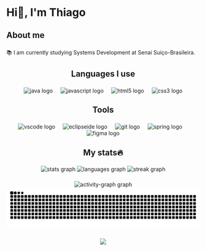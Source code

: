 <h1 align="left">Hi👋, I'm Thiago</h1>

###

<h2 align="left">About me</h2>

###

<p align="left">📚 I am currently studying Systems Development at Senai Suiço-Brasileira.</p>

###

<h2 align="center">Languages I use</h2>

###

<div align="center">
  <img src="https://cdn.jsdelivr.net/gh/devicons/devicon/icons/java/java-original.svg" height="40" alt="java logo"  />
  <img width="12" />
  <img src="https://cdn.jsdelivr.net/gh/devicons/devicon/icons/javascript/javascript-plain.svg" height="40" alt="javascript logo"  />
  <img width="12" />
  <img src="https://cdn.jsdelivr.net/gh/devicons/devicon/icons/html5/html5-original.svg" height="40" alt="html5 logo"  />
  <img width="12" />
  <img src="https://cdn.jsdelivr.net/gh/devicons/devicon/icons/css3/css3-original.svg" height="40" alt="css3 logo"  />
</div>

###

<h2 align="center">Tools</h2>

###

<div align="center">
  <img src="https://cdn.jsdelivr.net/gh/devicons/devicon/icons/vscode/vscode-original.svg" height="40" alt="vscode logo"  />
  <img width="12" />
  <img src="https://skillicons.dev/icons?i=eclipse" height="40" alt="eclipseide logo"  />
  <img width="12" />
  <img src="https://skillicons.dev/icons?i=git" height="40" alt="git logo"  />
  <img width="12" />
  <img src="https://skillicons.dev/icons?i=spring" height="40" alt="spring logo"  />
  <img width="12" />
  <img src="https://skillicons.dev/icons?i=figma" height="40" alt="figma logo"  />
</div>

###

<h2 align="center">My stats🔥</h2>

###

<div align="center">
  <img src="https://github-readme-stats.vercel.app/api?username=Thiago-234&hide_title=false&hide_rank=false&show_icons=true&include_all_commits=true&count_private=true&disable_animations=false&theme=midnight-purple&locale=en&hide_border=false&order=1" height="150" alt="stats graph"  />
  <img src="https://github-readme-stats.vercel.app/api/top-langs?username=Thiago-234&locale=en&hide_title=false&layout=compact&card_width=320&langs_count=5&theme=midnight-purple&hide_border=false&order=2" height="150" alt="languages graph"  />
  <img src="https://streak-stats.demolab.com?user=Thiago-234&locale=en&mode=daily&theme=midnight-purple&hide_border=false&border_radius=5&order=3" height="150" alt="streak graph"  />
</div>

###

<div align="center">
  <img src="https://github-readme-activity-graph.vercel.app/graph?username=Thiago-234&radius=16&theme=react&area=true&order=5" height="300" alt="activity-graph graph"  />
</div>


<picture align="center">
  <source media="(prefers-color-scheme: dark)" srcset="https://raw.githubusercontent.com/Thiago-234/Thiago-234/output/github-contribution-grid-snake-dark.svg">
  <source media="(prefers-color-scheme: light)" srcset="https://raw.githubusercontent.com/Thiago-234/Thiago-234/output/github-contribution-grid-snake-dark.svg">
  <img align="center" alt="github contribution grid snake animation" src="https://raw.githubusercontent.com/Thiago-234/Thiago-234/output/github-contribution-grid-snake.svg">
</picture>

###

<div align="center">
  <img src="https://profile-counter.glitch.me/Thiago-234/count.svg?"  />
</div>

###
